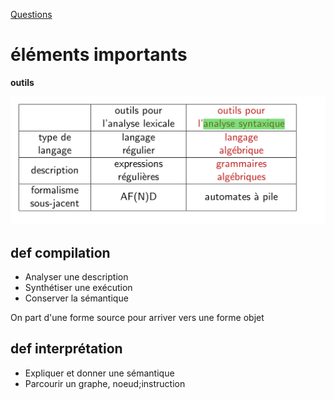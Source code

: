 

[Questions](Questions)


éléments importants
===================

**outils**


![outils_analyse_tableau](../images/outils_analyse_tableau.png)
## def compilation
* Analyser une description
* Synthétiser une exécution 
* Conserver la sémantique

On part d'une forme source pour arriver vers une forme objet

## def interprétation
* Expliquer et donner une sémantique
* Parcourir un graphe, noeud;instruction


